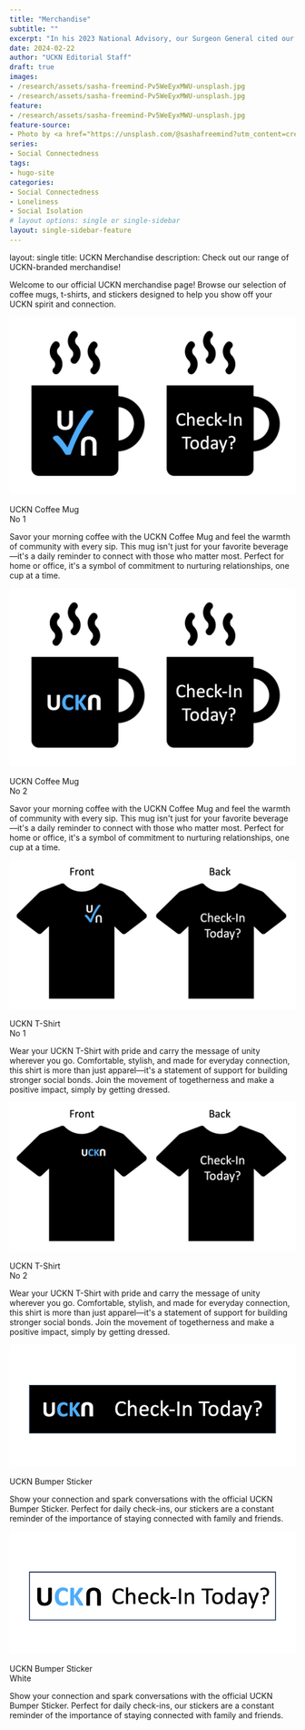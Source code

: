 ```yaml
---
title: "Merchandise"
subtitle: ""
excerpt: "In his 2023 National Advisory, our Surgeon General cited our nation's greatest challenge as an epidemic of loneliness."
date: 2024-02-22
author: "UCKN Editorial Staff"
draft: true
images:
- /research/assets/sasha-freemind-Pv5WeEyxMWU-unsplash.jpg
- /research/assets/sasha-freemind-Pv5WeEyxMWU-unsplash.jpg
feature:
- /research/assets/sasha-freemind-Pv5WeEyxMWU-unsplash.jpg
feature-source:
- Photo by <a href="https://unsplash.com/@sashafreemind?utm_content=creditCopyText&utm_medium=referral&utm_source=unsplash">Sasha  Freemind</a> on <a href="https://unsplash.com/photos/man-standing-in-front-of-the-window-Pv5WeEyxMWU?utm_content=creditCopyText&utm_medium=referral&utm_source=unsplash">Unsplash</a>
series:
- Social Connectedness
tags:
- hugo-site
categories:
- Social Connectedness
- Loneliness
- Social Isolation
# layout options: single or single-sidebar
layout: single-sidebar-feature
---
```


layout: single
title: UCKN Merchandise
description: Check out our range of UCKN-branded merchandise!


Welcome to our official UCKN merchandise page! Browse our selection of coffee mugs, t-shirts, and stickers designed to help you show off your UCKN spirit and connection.

<div class="cf pa2">
  <div class="flex items-center pa2">
    <div class="w-60 pa2">
      <img src="/merchandise/assets/mug-logo-1.png" class="db outline-0 black-10" alt="UCKN Bumper Sticker" />
    </div>
    <div class="w-40 pa2">
      <div>
        <p class="f3 tc b">UCKN Coffee Mug<br />No 1</p>
        <p class="f4 tl">Savor your morning coffee with the UCKN Coffee Mug and feel the warmth of community with every sip. This mug isn't just for your favorite beverage—it's a daily reminder to connect with those who matter most. Perfect for home or office, it's a symbol of commitment to nurturing relationships, one cup at a time.</p>
      </div>
    </div>
  </div>
  <div class="flex items-center pa2">
    <div class="w-60 pa2">
      <img src="/merchandise/assets/mug-logo-2.png" class="db outline-0 black-10" alt="UCKN Bumper Sticker" />
    </div>
    <div class="w-40 pa2">
      <div>
        <p class="f3 tc b">UCKN Coffee Mug<br />No 2</p>
        <p class="f4 tl">Savor your morning coffee with the UCKN Coffee Mug and feel the warmth of community with every sip. This mug isn't just for your favorite beverage—it's a daily reminder to connect with those who matter most. Perfect for home or office, it's a symbol of commitment to nurturing relationships, one cup at a time.</p>
      </div>
    </div>
  </div>
  <div class="flex items-center pa2">
    <div class="w-60 pa2">
      <img src="/merchandise/assets/t-shirt-logo-1.png" class="db outline-0 black-10" alt="UCKN T-Shirt No 1" />
    </div>
    <div class="w-40 pa2">
      <div>
        <p class="f3 tc b">UCKN T-Shirt<br />No 1</p>
        <p class="f4 tl">Wear your UCKN T-Shirt with pride and carry the message of unity wherever you go. Comfortable, stylish, and made for everyday connection, this shirt is more than just apparel—it's a statement of support for building stronger social bonds. Join the movement of togetherness and make a positive impact, simply by getting dressed.</p>
      </div>
    </div>
  </div>
  <div class="flex items-center pa2">
    <div class="w-60 pa2">
      <img src="/merchandise/assets/t-shirt-logo-2.png" class="db outline-0 black-10" alt="UCKN T-Shirt No 2" />
    </div>
    <div class="w-40 pa2">
      <div>
        <p class="f3 tc b">UCKN T-Shirt<br />No 2</p>
        <p class="f4 tl">Wear your UCKN T-Shirt with pride and carry the message of unity wherever you go. Comfortable, stylish, and made for everyday connection, this shirt is more than just apparel—it's a statement of support for building stronger social bonds. Join the movement of togetherness and make a positive impact, simply by getting dressed.</p>
      </div>
    </div>
  </div>
  <div class="flex items-center pa2">
    <div class="w-60 pa2">
      <img src="/merchandise/assets/sticker-logo-1.png" class="db outline-0 black-10" alt="UCKN Bumper Sticker" />
    </div>
    <div class="w-40 pa2">
      <div>
        <p class="f3 tc b">UCKN Bumper Sticker</p>
        <p class="f4 tl">Show your connection and spark conversations with the official UCKN Bumper Sticker. Perfect for daily check-ins, our stickers are a constant reminder of the importance of staying connected with family and friends.</p>
      </div>
    </div>
  </div>
  <div class="flex items-center pa2">
    <div class="w-60 pa2">
      <img src="/merchandise/assets/sticker-logo-1-white.png" class="db outline-0 black-10" alt="UCKN Bumper Sticker" />
    </div>
    <div class="w-40 pa2">
      <div>
        <p class="f3 tc b">UCKN Bumper Sticker<br />White</p>
        <p class="f4 tl">Show your connection and spark conversations with the official UCKN Bumper Sticker. Perfect for daily check-ins, our stickers are a constant reminder of the importance of staying connected with family and friends.</p>
      </div>
    </div>
  </div>
</div>